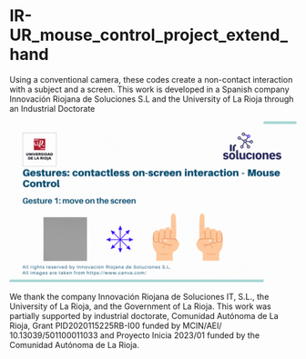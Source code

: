 # IR-UR_mouse_control_project_extend_hand

Using a conventional camera, these codes create a non-contact interaction with a subject and a screen.  This work is developed in a Spanish company Innovación Riojana de Soluciones S.L and the University of La Rioja through an Industrial Doctorate

![me](https://github.com/AlvearVanessa/IR-UR_mouse_control_project_extend_hand/blob/main/Gif_GesturesContactlessInteraction_MouseControl.gif)


We thank the company Innovación Riojana de Soluciones IT, S.L., the University of La Rioja, and the Government of La Rioja. This work was partially supported by industrial doctorate, Comunidad Autónoma de La Rioja, Grant PID2020115225RB-I00 funded by MCIN/AEI/ 10.13039/501100011033 and Proyecto Inicia 2023/01 funded by the Comunidad Autónoma de La Rioja.
